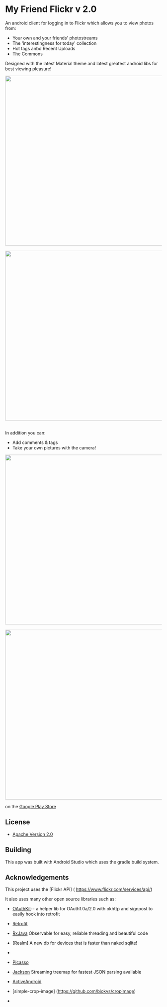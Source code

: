 # My Friend Flickr v 2.0

An android client for logging in to Flickr which allows you to view photos from:

* Your own and your friends' photostreams
* The 'interestingness for today' collection
* Hot tags anbd Recent Uploads
* The Commons 

Designed with the latest Material theme and latest greatest android libs for best viewing pleasure!

<img src="http://i.imgur.com/.png" height="545"/>
&nbsp;&nbsp;
<img src="http://i.imgur.com/.png" height="545" />
&nbsp;&nbsp;

In addition you can:

* Add comments & tags
* Take your own pictures with the camera! 

<img src="http://i.imgur.com/.png" height="545" />
&nbsp;&nbsp;
<img src="http://i.imgur.com/.png" height="545" />




 on the [Google Play Store](https://play.google.com/store/apps/details?id=com.anubis.flickr)




## License

* [Apache Version 2.0](http://www.apache.org/licenses/LICENSE-2.0.html)

## Building

This app was built with Android Studio which uses the gradle build system.  

## Acknowledgements

This project uses the [Flickr API] ( https://www.flickr.com/services/api/)

It also uses many other open source libraries such as:

 * [OAuthKit]()-- a helper lib for OAuth1.0a/2.0 with okhttp and signpost to easily hook into retrofit
 
 * [Retrofit]()
 * [RxJava]() Observable for easy, reliable threading and beautiful code
 * [Realm] A new db for devices that is faster than naked sqlite!
 * 
 * [Picasso]()
 * [Jackson]()  Streaming treemap for fastest JSON parsing available
 * [ActiveAndroid](https://github.com/pardom/ActiveAndroid)
 * [simple-crop-image] (https://github.com/biokys/cropimage)
 *



